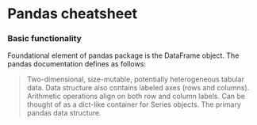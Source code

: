 # Pandas cheatsheet

### Basic functionality

Foundational element of pandas package is the DataFrame object. The pandas documentation defines as follows:
>Two-dimensional, size-mutable, potentially heterogeneous tabular data. Data structure also contains labeled axes (rows and columns). Arithmetic operations align on both row and column labels. Can be thought of as a dict-like container for Series objects. The primary pandas data structure.